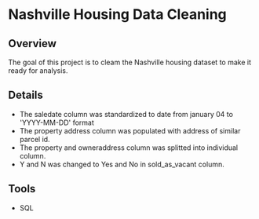 # Nashville Housing Data Cleaning 

## Overview

The goal of this project is to cleam the Nashville housing dataset to make it ready for analysis.

## Details

- The saledate column was standardized to date from january 04 to 'YYYY-MM-DD' format
- The property address column was populated with address of similar parcel id.
- The property and owneraddress column was splitted into individual column.
- Y and N was changed to Yes and No in sold_as_vacant column.

## Tools
- SQL
